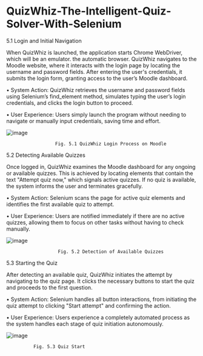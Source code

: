 # QuizWhiz-The-Intelligent-Quiz-Solver-With-Selenium


5.1 Login and Initial Navigation

When QuizWhiz is launched, the application starts Chrome WebDriver, which will be an emulator. the automatic browser. QuizWhiz navigates to the Moodle website, where it interacts with the login page by locating the username and password fields. After entering the user's credentials, it submits the login form, granting access to the user’s Moodle dashboard. 

• System Action: QuizWhiz retrieves the username and password fields using Selenium’s find_element method, simulates typing the user’s login credentials, and clicks the login button to proceed.

• User Experience: Users simply launch the program without needing to navigate or manually input credentials, saving time and effort.

![image](https://github.com/user-attachments/assets/5594771c-4e08-475c-8964-9e666274255b)

                      Fig. 5.1 QuizWhiz Login Process on Moodle


5.2 Detecting Available Quizzes 

Once logged in, QuizWhiz examines the Moodle dashboard for any ongoing or available quizzes. This is achieved by locating elements that contain the text "Attempt quiz now," which signals active quizzes. If no quiz is available, the system informs the user and terminates gracefully.

• System Action: Selenium scans the page for active quiz elements and identifies the first available quiz to attempt.

• User Experience: Users are notified immediately if there are no active quizzes, allowing them to focus on other tasks without having to check manually.

![image](https://github.com/user-attachments/assets/e49c617a-d8a3-458c-b4f4-3ca8eaf5de51)

                       Fig. 5.2 Detection of Available Quizzes


5.3 Starting the Quiz

After detecting an available quiz, QuizWhiz initiates the attempt by navigating to the quiz page. 
It clicks the necessary buttons to start the quiz and proceeds to the first question.

•          System Action: Selenium handles all button interactions, from initiating the quiz 
attempt to clicking "Start attempt" and confirming the action.

•          User Experience: Users experience a completely automated process as the system
handles each stage of quiz initiation autonomously.

![image](https://github.com/user-attachments/assets/3f3ab761-a79a-4e36-8e33-f2241d22f861)

              Fig. 5.3 Quiz Start

